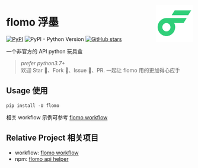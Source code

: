 <a href="https://flomoapp.com/"><img src="https://raw.githubusercontent.com/Benature/flomo/main/flomo/media/logo-192x192.png" height="100" align="right"></a>

# flomo 浮墨

[![PyPI](https://img.shields.io/pypi/v/autolatex)](https://pypi.org/project/flomo/)
![PyPI - Python Version](https://img.shields.io/pypi/pyversions/flomo)
[![GitHub stars](https://img.shields.io/github/stars/Benature/AutoLaTeX)](https://github.com/Benature/flomo)

一个非官方的 API python 玩具盒

> *prefer python3.7+*  
> 欢迎 Star 🌟、Fork 🍴、Issue 💬、PR. 一起让 flomo 用的更加得心应手

## Usage 使用

```shell
pip install -U flomo
```

相关 workflow 示例可参考 [flomo workflow](https://github.com/Benature/flomo-workflow)

## Relative Project 相关项目

- workflow: [flomo workflow](https://github.com/Benature/flomo-workflow)
- npm: [flomo api helper](https://github.com/geekdada/flomo-api-helper)
